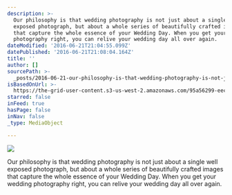 ```yaml
---
description: >-
  Our philosophy is that wedding photography is not just about a single well
  exposed photograph, but about a whole series of beautifully crafted images
  that capture the whole essence of your Wedding Day. When you get your wedding
  photography right, you can relive your wedding day all over again.
dateModified: '2016-06-21T21:04:55.099Z'
datePublished: '2016-06-21T21:08:04.164Z'
title: ''
author: []
sourcePath: >-
  _posts/2016-06-21-our-philosophy-is-that-wedding-photography-is-not-just-about.md
isBasedOnUrl: >-
  https://the-grid-user-content.s3-us-west-2.amazonaws.com/95a56299-eecd-479f-ba8e-164c2428306c.jpg
starred: false
inFeed: true
hasPage: false
inNav: false
_type: MediaObject

---
```

![](https://the-grid-user-content.s3-us-west-2.amazonaws.com/95a56299-eecd-479f-ba8e-164c2428306c.jpg)

Our philosophy is that wedding photography is not just about a single well exposed photograph, but about a whole series of beautifully crafted images that capture the whole essence of your Wedding Day. When you get your wedding photography right, you can relive your wedding day all over again.